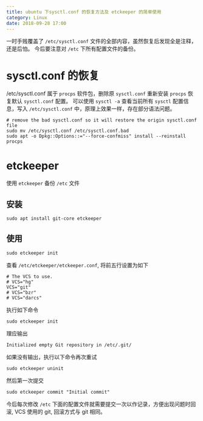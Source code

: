 ```yaml
---
title: ubuntu 下sysctl.conf 的恢复方法及 etckeeper 的简单使用
category: Linux
date: 2018-09-28 17:00
---
```


一时手贱覆盖了 `/etc/sysctl.conf` 文件的全部内容，虽然恢复后发现全是注释，还是后怕。
今后要注意对 `/etc` 下所有配置文件的备份。

# sysctl.conf 的恢复

/etc/sysctl.conf 属于 `procps` 软件包，删除原 `sysctl.conf` 重新安装 `procps` 恢复默认 `sysctl.conf` 配置。
可以使用 `sysctl -a` 查看当前所有 `sysctl` 配置信息，写入 `/etc/sysctl.conf` 中，原理上效果一样，存在部分语法问题。

```shell
# remove the bad sysctl.conf so it will restore the origin sysctl.conf file
sudo mv /etc/sysctl.conf /etc/sysctl.conf.bad
sudo apt -o Dpkg::Options::="--force-confmiss" install --reinstall procps
```

# etckeeper

使用 `etckeeper` 备份 `/etc` 文件

## 安装

```shell
sudo apt install git-core etckeeper
```

## 使用

```shell
sudo etckeeper init
```

查看 `/etc/etckeeper/etckeeper.conf`, 将前五行设置为如下

```plain
# The VCS to use.
# VCS="hg"
VCS="git"
# VCS="bzr"
# VCS="darcs"
```

执行如下命令

```shell
sudo etckeeper init
```

理应输出

```plain
Initialized empty Git repository in /etc/.git/
```

如果没有输出，执行以下命令再次重试

```shell
sudo etckeeper uninit
```

然后第一次提交

```shell
sudo etckeeper commit "Initial commit"
```

今后每次修改 `/etc` 下面的配置文件就需要提交一次以作记录，方便出现问题时回滚, VCS 使用的 git, 回滚方式与 git 相同。
